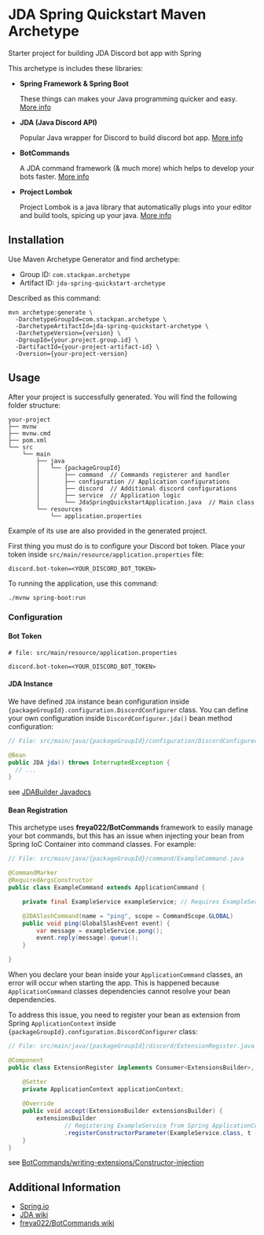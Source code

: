 # JDA Spring Quickstart Maven Archetype

Starter project for building JDA Discord bot app with Spring

This archetype is includes these libraries:

- **Spring Framework & Spring Boot**

  These things can makes your Java programming quicker and easy. [More info](https://spring.io)

- **JDA (Java Discord API)**

  Popular Java wrapper for Discord to build discord bot app. [More info](https://github.com/discord-jda/JDA)

- **BotCommands**

  A JDA command framework (& much more) which helps to develop your bots faster. [More info](https://github.com/freya022/BotCommands)

- **Project Lombok**

  Project Lombok is a java library that automatically plugs into your editor and build tools, spicing up your java. [More info](https://projectlombok.org)

## Installation

Use Maven Archetype Generator and find archetype:

- Group ID: `com.stackpan.archetype`
- Artifact ID: `jda-spring-quickstart-archetype`

Described as this command:

```shell
mvn archetype:generate \                                 
  -DarchetypeGroupId=com.stackpan.archetype \
  -DarchetypeArtifactId=jda-spring-quickstart-archetype \
  -DarchetypeVersion={version} \
  -DgroupId={your.project.group.id} \
  -DartifactId={your-project-artifact-id} \
  -Dversion={your-project-version}
```

## Usage

After your project is successfully generated. You will find the following folder structure:

```
your-project
├── mvnw
├── mvnw.cmd
├── pom.xml
└── src
    └── main
        ├── java
        │   └── {packageGroupId}
        │       ├── command  // Commands registerer and handler
        │       ├── configuration // Application configurations
        │       ├── discord  // Additional discord configurations
        │       ├── service  // Application logic
        │       └── JdaSpringQuickstartApplication.java  // Main class
        └── resources
            └── application.properties
```
Example of its use are also provided in the generated project.

First thing you must do is to configure your Discord bot token. Place your token inside `src/main/resource/application.properties` file:

```properties
discord.bot-token=<YOUR_DISCORD_BOT_TOKEN>
```

To running the application, use this command:
```shell
./mvnw spring-boot:run
```

### Configuration

#### Bot Token

```properties
# file: src/main/resource/application.properties

discord.bot-token=<YOUR_DISCORD_BOT_TOKEN>
```

#### JDA Instance

We have defined `JDA` instance bean configuration inside `{packageGroupId}.configuration.DiscordConfigurer` class. You can define your own configuration inside `DiscordConfigurer.jda()` bean method configuration:

```java
// File: src/main/java/{packageGroupId}/configuration/DiscordConfigurer.java

@Bean
public JDA jda() throws InterruptedException {
  // ...
}
```

see [JDABuilder Javadocs](https://docs.jda.wiki/net/dv8tion/jda/api/JDABuilder.html)

#### Bean Registration

This archetype uses **freya022/BotCommands** framework to easily manage your bot commands, but this has an issue when injecting your bean from Spring IoC Container into command classes. For example:

```java
// File: src/main/java/{packageGroupId}/command/ExampleCommand.java

@CommandMarker
@RequiredArgsConstructor
public class ExampleCommand extends ApplicationCommand {

    private final ExampleService exampleService; // Requires ExampleService as a dependency

    @JDASlashCommand(name = "ping", scope = CommandScope.GLOBAL)
    public void ping(GlobalSlashEvent event) {
        var message = exampleService.pong();
        event.reply(message).queue();
    }

}
```

When you declare your bean inside your `ApplicationCommand` classes, an error will occur when starting the app. This is happened because `ApplicationCommand` classes dependencies cannot resolve your bean dependencies.

To address this issue, you need to register your bean as extension from Spring `ApplicationContext` inside `{packageGroupId}.configuration.DiscordConfigurer` class:

```java
// File: src/main/java/{packageGroupId}/discord/ExtensionRegister.java

@Component
public class ExtensionRegister implements Consumer<ExtensionsBuilder>, ApplicationContextAware {

    @Setter
    private ApplicationContext applicationContext;
    
    @Override
    public void accept(ExtensionsBuilder extensionsBuilder) {
        extensionsBuilder
                // Registering ExampleService from Spring ApplicationContext, so it can be resolved by ApplicationCommand classes
                .registerConstructorParameter(ExampleService.class, t -> applicationContext.getBean(ExampleService.class));
    }
}
```

see [BotCommands/writing-extensions/Constructor-injection](https://freya022.github.io/BotCommands/2.X/writing-extensions/Constructor-injection/)

## Additional Information

- [Spring.io](https://spring.io)
- [JDA wiki](https://jda.wiki)
- [freya022/BotCommands wiki](https://freya022.github.io/BotCommands/2.X/)
